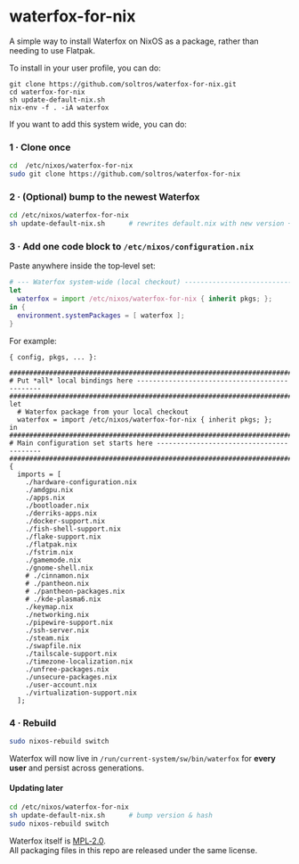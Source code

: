 # waterfox-for-nix
A simple way to install Waterfox on NixOS as a package, rather than needing to use Flatpak.


To install in your user profile, you can do:
```
git clone https://github.com/soltros/waterfox-for-nix.git
cd waterfox-for-nix
sh update-default-nix.sh
nix-env -f . -iA waterfox
```
If you want to add this system wide, you can do:

### 1 · Clone once

```bash
cd  /etc/nixos/waterfox-for-nix
sudo git clone https://github.com/soltros/waterfox-for-nix 
```

### 2 · (Optional) bump to the newest Waterfox

```bash
cd /etc/nixos/waterfox-for-nix
sh update-default-nix.sh      # rewrites default.nix with new version + hash
```

### 3 · Add **one** code block to `/etc/nixos/configuration.nix`

Paste anywhere inside the top‑level set:

```nix
# --- Waterfox system-wide (local checkout) -------------------------------
let
  waterfox = import /etc/nixos/waterfox-for-nix { inherit pkgs; };
in {
  environment.systemPackages = [ waterfox ];
}
```

For example: 
```
{ config, pkgs, ... }:

##############################################################################
# Put *all* local bindings here ----------------------------------------------
##############################################################################
let
  # Waterfox package from your local checkout
  waterfox = import /etc/nixos/waterfox-for-nix { inherit pkgs; };
in
##############################################################################
# Main configuration set starts here -----------------------------------------
##############################################################################
{
  imports = [
    ./hardware-configuration.nix
    ./amdgpu.nix
    ./apps.nix
    ./bootloader.nix
    ./derriks-apps.nix
    ./docker-support.nix
    ./fish-shell-support.nix
    ./flake-support.nix
    ./flatpak.nix
    ./fstrim.nix
    ./gamemode.nix
    ./gnome-shell.nix
    # ./cinnamon.nix
    # ./pantheon.nix
    # ./pantheon-packages.nix
    # ./kde-plasma6.nix
    ./keymap.nix
    ./networking.nix
    ./pipewire-support.nix
    ./ssh-server.nix
    ./steam.nix
    ./swapfile.nix
    ./tailscale-support.nix
    ./timezone-localization.nix
    ./unfree-packages.nix
    ./unsecure-packages.nix
    ./user-account.nix
    ./virtualization-support.nix
  ];
```
### 4 · Rebuild

```bash
sudo nixos-rebuild switch
```

Waterfox will now live in `/run/current-system/sw/bin/waterfox` for **every
user** and persist across generations.

#### Updating later

```bash
cd /etc/nixos/waterfox-for-nix
sh update-default-nix.sh      # bump version & hash
sudo nixos-rebuild switch
```

Waterfox itself is [MPL‑2.0](https://www.mozilla.org/MPL/2.0/).  
All packaging files in this repo are released under the same license.  

